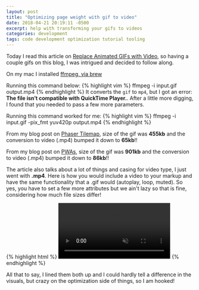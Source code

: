 ```yaml
---
layout: post
title: "Optimizing page weight with gif to video"
date: 2018-04-21 20:19:11 -0500
excerpt: help with transforming your gifs to videos
categories: development
tags: code development optimization tutorial tooling
---
```

Today I read this article on [Replace Animated GIFs with Video](https://developers.google.com/web/fundamentals/performance/optimizing-content-efficiency/replace-animated-gifs-with-video/), so having a couple gifs on this blog, I was intrigued and decided to follow along.

On my mac I installed [ffmpeg, via brew](https://trac.ffmpeg.org/wiki/CompilationGuide/macOS#ffmpegthroughHomebrew)

Running this command below:
{% highlight vim %}
ffmpeg -i input.gif output.mp4
{% endhighlight %}
It converts the `gif` to `mp4`, but I got an error: **The file isn’t compatible with QuickTime Player.**. After a little more digging, I found that you needed to pass a few more parameters.

Running this command worked for me:
{% highlight vim %}
ffmpeg -i input.gif -pix_fmt yuv420p output.mp4
{% endhighlight %}

From my blog post on [Phaser Tilemap](https://blog.calebnance.com/phaser/tilemap.html), size of the gif was **455kb** and the conversion to video (.mp4) bumped it down to **65kb**!!

From my blog post on [PWAs](https://blog.calebnance.com/progressive-web-app/simple-progressive-web-app-example.html), size of the gif was **901kb** and the conversion to video (.mp4) bumped it down to **86kb**!!

The article also talks about a lot of things and casing for video type, I just went with **.mp4**. Here is how you would include a video to your markup and have the same functionality that a .gif would (autoplay, loop, muted). So yes, you have to set a few more attributes but we ain't lazy so that is fine, considering how much file sizes differ!

{% highlight html %}
<video autoplay loop muted playsinline>
  <source src="/path/to/video/output.mp4" type="video/mp4">
</video>
{% endhighlight %}

All that to say, I lined them both up and I could hardly tell a difference in the visuals, but crazy on the optimization side of things, so I am hooked!
